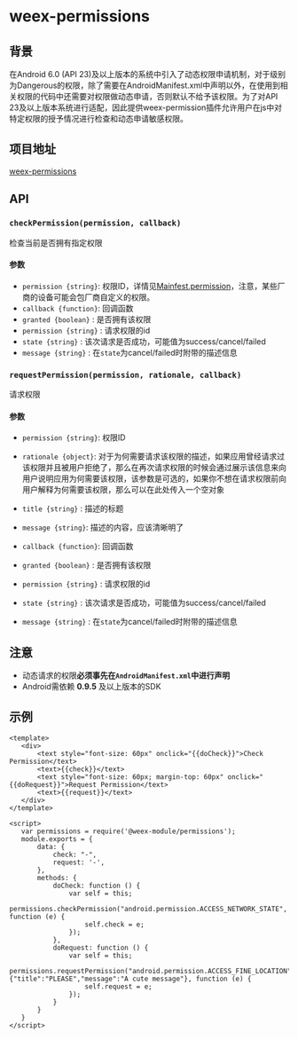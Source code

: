 # weex-permissions

## 背景

在Android 6.0 (API 23)及以上版本的系统中引入了动态权限申请机制，对于级别为Dangerous的权限，除了需要在AndroidManifest.xml中声明以外，在使用到相关权限的代码中还需要对权限做动态申请，否则默认不给予该权限。为了对API 23及以上版本系统进行适配，因此提供weex-permission插件允许用户在js中对特定权限的授予情况进行检查和动态申请敏感权限。

## 项目地址
[weex-permissions](https://github.com/weex-plugins/weex-permissions)

## API
### `checkPermission(permission, callback)`
检查当前是否拥有指定权限
#### 参数
- `permission {string}`: 权限ID，详情见[Mainfest.permission](https://developer.android.com/reference/android/Manifest.permission.html)，注意，某些厂商的设备可能会包厂商自定义的权限。
- `callback {function}`: 回调函数
 - `granted {boolean}` : 是否拥有该权限
 - `permission {string}` : 请求权限的id
 - `state {string}` : 该次请求是否成功，可能值为success/cancel/failed
 - `message {string}` : 在`state`为cancel/failed时附带的描述信息    
     
     
 
### `requestPermission(permission, rationale, callback)`
请求权限
#### 参数
 - `permission {string}`: 权限ID
 - `rationale {object}`: 对于为何需要请求该权限的描述，如果应用曾经请求过该权限并且被用户拒绝了，那么在再次请求权限的时候会通过展示该信息来向用户说明应用为何需要该权限，该参数是可选的，如果你不想在请求权限前向用户解释为何需要该权限，那么可以在此处传入一个空对象
  - `title {string}` : 描述的标题
  - `message {string}`: 描述的内容，应该清晰明了    
 
 - `callback {function}`: 回调函数
  - `granted {boolean}` : 是否拥有该权限
  - `permission {string}` : 请求权限的id
  - `state {string}` : 该次请求是否成功，可能值为success/cancel/failed
  - `message {string}` : 在`state`为cancel/failed时附带的描述信息  
 
## 注意
 - 动态请求的权限**必须事先在`AndroidManifest.xml`中进行声明**
 - Android需依赖 **0.9.5** 及以上版本的SDK
 
## 示例
 ```vue
<template>
    <div>
        <text style="font-size: 60px" onclick="{{doCheck}}">Check Permission</text>
        <text>{{check}}</text>
        <text style="font-size: 60px; margin-top: 60px" onclick="{{doRequest}}">Request Permission</text>
        <text>{{request}}</text>
    </div>
</template>

<script>
    var permissions = require('@weex-module/permissions');
    module.exports = {
        data: {
            check: "-",
            request: '-',
        },
        methods: {
            doCheck: function () {
                var self = this;
                permissions.checkPermission("android.permission.ACCESS_NETWORK_STATE", function (e) {
                    self.check = e;
                });
            },
            doRequest: function () {
                var self = this;
                permissions.requestPermission("android.permission.ACCESS_FINE_LOCATION", {"title":"PLEASE","message":"A cute message"}, function (e) {
                    self.request = e;
                });
            }
        }
    }
</script>
 ```
